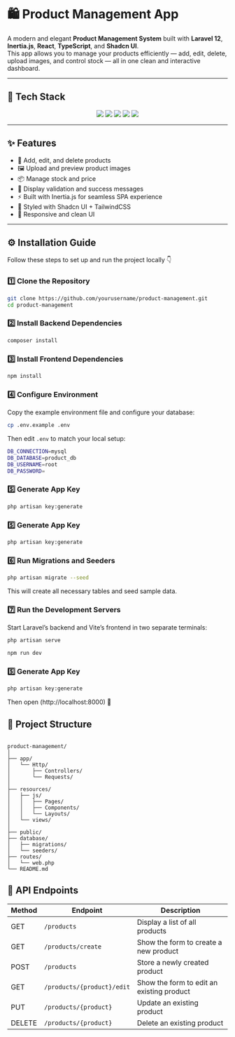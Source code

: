 # 🛍️ Product Management App

A modern and elegant **Product Management System** built with **Laravel 12**, **Inertia.js**, **React**, **TypeScript**, and **Shadcn UI**.  
This app allows you to manage your products efficiently — add, edit, delete, upload images, and control stock — all in one clean and interactive dashboard.

---

## 🚀 Tech Stack

<p align="center">
  <img src="https://img.shields.io/badge/Laravel-FF2D20?style=for-the-badge&logo=laravel&logoColor=white" />
  <img src="https://img.shields.io/badge/Inertia.js-7C3AED?style=for-the-badge&logo=inertia&logoColor=white" />
  <img src="https://img.shields.io/badge/React-61DAFB?style=for-the-badge&logo=react&logoColor=black" />
  <img src="https://img.shields.io/badge/TypeScript-3178C6?style=for-the-badge&logo=typescript&logoColor=white" />
  <img src="https://img.shields.io/badge/Shadcn_UI-000000?style=for-the-badge&logo=shadcnui&logoColor=white" />
</p>

---

## ✨ Features

- 🧩 Add, edit, and delete products  
- 🖼️ Upload and preview product images  
- 📦 Manage stock and price  
- 💬 Display validation and success messages  
- ⚡ Built with Inertia.js for seamless SPA experience  
- 🎨 Styled with Shadcn UI + TailwindCSS  
- 📱 Responsive and clean UI  

---

## ⚙️ Installation Guide

Follow these steps to set up and run the project locally 👇

### 1️⃣ Clone the Repository

```bash
git clone https://github.com/yourusername/product-management.git
cd product-management
```

### 2️⃣ Install Backend Dependencies

```bash
composer install
```

### 3️⃣ Install Frontend Dependencies

```bash
npm install
```

### 4️⃣ Configure Environment
Copy the example environment file and configure your database:

```bash
cp .env.example .env
```

Then edit `.env` to match your local setup:

```bash
DB_CONNECTION=mysql
DB_DATABASE=product_db
DB_USERNAME=root
DB_PASSWORD=
```

### 5️⃣ Generate App Key

```bash
php artisan key:generate
```

### 5️⃣ Generate App Key

```bash
php artisan key:generate
```

### 6️⃣ Run Migrations and Seeders

```bash
php artisan migrate --seed
```
This will create all necessary tables and seed sample data.

### 7️⃣ Run the Development Servers
Start Laravel’s backend and Vite’s frontend in two separate terminals:

```bash
php artisan serve
```
```bash
npm run dev
```

### 5️⃣ Generate App Key

```bash
php artisan key:generate
```

Then open (http://localhost:8000) 🎉

## 🧱 Project Structure
<code>
product-management/
│
├── app/
│   └── Http/
│       ├── Controllers/
│       └── Requests/
│
├── resources/
│   ├── js/
│   │   ├── Pages/
│   │   ├── Components/
│   │   └── Layouts/
│   └── views/
│
├── public/
├── database/
│   ├── migrations/
│   └── seeders/
├── routes/
│   └── web.php
└── README.md
</code>

## 🧭 API Endpoints

| Method | Endpoint | Description |
|--------|-----------|-------------|
| GET | `/products` | Display a list of all products |
| GET | `/products/create` | Show the form to create a new product |
| POST | `/products` | Store a newly created product |
| GET | `/products/{product}/edit` | Show the form to edit an existing product |
| PUT | `/products/{product}` | Update an existing product |
| DELETE | `/products/{product}` | Delete an existing product |

